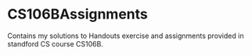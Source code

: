 # CS106BAssignments
Contains my solutions to Handouts exercise and assignments provided in standford CS course CS106B.
